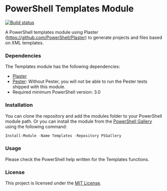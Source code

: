 # PowerShell Templates Module
[![Build status](https://ci.appveyor.com/api/projects/status/a7j3xtney8s86kma?svg=true)](https://ci.appveyor.com/project/roarwrecker/templates)

A PowerShell templates module using Plaster (https://github.com/PowerShell/Plaster) to generate projects and files based on XML templates.

### Dependencies

The Templates module has the following dependencies:
- [Plaster](https://github.com/PowerShell/Plaster)
- [Pester](https://github.com/pester/Pester): Without Pester, you will not be able to run the Pester tests shipped with this module.
- Required minimum PowerShell version: 3.0

### Installation

You can clone the repository and add the modules folder to your PowerShell module path. Or you can install the module from the [PowerShell Gallery](https://www.powershellgallery.com/) using the following command:
```PowerShell
Install-Module -Name Templates -Repository PSGallery
```

### Usage

Please check the PowerShell help written for the Templates functions.

### License

This project is licensed under the [MIT License](https://github.com/roarwrecker/Templates/blob/master/LICENSE).
